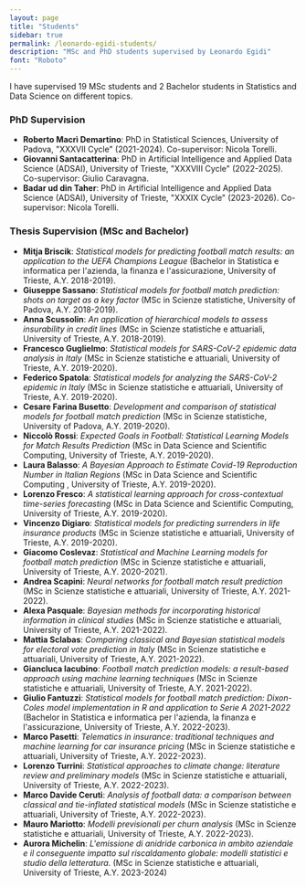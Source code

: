 ```yaml
---
layout: page
title: "Students"
sidebar: true
permalink: /leonardo-egidi-students/
description: "MSc and PhD students supervised by Leonardo Egidi"
font: "Roboto"
---
```


I have supervised 19 MSc students and 2 Bachelor students in Statistics and Data Science on different topics.

### PhD Supervision

- **Roberto Macrì Demartino**: PhD in Statistical Sciences, University of Padova, "XXXVII Cycle" (2021-2024). Co-supervisor: Nicola Torelli.
- **Giovanni Santacatterina**: PhD in Artificial Intelligence and Applied Data Science (ADSAI), University of Trieste, "XXXVIII Cycle" (2022-2025). Co-supervisor: Giulio Caravagna.
- **Badar ud din Taher**: PhD in Artificial Intelligence and Applied Data Science (ADSAI), University of Trieste, "XXXIX Cycle" (2023-2026). Co-supervisor: Nicola Torelli.

### Thesis Supervision (MSc and Bachelor)

- **Mitja Briscik**: *Statistical models for predicting football match results: an application to the UEFA Champions League* (Bachelor in Statistica e informatica per l'azienda, la finanza e l'assicurazione, University of Trieste, A.Y. 2018-2019).
- **Giuseppe Sassano**: *Statistical models for football match prediction: shots on target as a key factor* (MSc in Scienze statistiche, University of Padova, A.Y. 2018-2019).
- **Anna Scussolin**: *An application of hierarchical models to assess insurability in credit lines* (MSc in Scienze statistiche e attuariali, University of Trieste, A.Y. 2018-2019).
- **Francesco Guglielmo**: *Statistical models for SARS-CoV-2 epidemic data analysis in Italy* (MSc in Scienze statistiche e attuariali, University of Trieste, A.Y. 2019-2020).
- **Federico Spatola**: *Statistical models for analyzing the SARS-CoV-2 epidemic in Italy* (MSc in Scienze statistiche e attuariali, University of Trieste, A.Y. 2019-2020).
- **Cesare Farina Busetto**: *Development and comparison of statistical models for football match prediction* (MSc in Scienze statistiche, University of Padova, A.Y. 2019-2020).
- **Niccolò Rossi**: *Expected Goals in Football: Statistical Learning Models for Match Results Prediction* (MSc in Data Science and Scientific Computing, University of Trieste, A.Y. 2019-2020).
- **Laura Balasso**: *A Bayesian Approach to Estimate Covid-19 Reproduction Number in Italian Regions* (MSc in Data Science and Scientific Computing , University of Trieste, A.Y. 2019-2020).
- **Lorenzo Fresco**: *A statistical learning approach for cross-contextual time-series forecasting* (MSc in Data Science and Scientific Computing, University of Trieste, A.Y. 2019-2020).
- **Vincenzo Digiaro**: *Statistical models for predicting surrenders in life insurance products* (MSc in Scienze statistiche e attuariali, University of Trieste, A.Y. 2019-2020).
- **Giacomo Coslevaz**: *Statistical and Machine Learning models for football match prediction* (MSc in Scienze statistiche e attuariali, University of Trieste, A.Y. 2020-2021).
- **Andrea Scapini**: *Neural networks for football match result prediction* (MSc in Scienze statistiche e attuariali, University of Trieste, A.Y. 2021-2022).
- **Alexa Pasquale**: *Bayesian methods for incorporating historical information in clinical studies* (MSc in Scienze statistiche e attuariali, University of Trieste, A.Y. 2021-2022).
- **Mattia Sclabas**: *Comparing classical and Bayesian statistical models for electoral vote prediction in Italy* (MSc in Scienze statistiche e attuariali, University of Trieste, A.Y. 2021-2022).
- **Giancluca Iacubino**: *Football match prediction models: a result-based approach using machine learning techniques* (MSc in Scienze statistiche e attuariali, University of Trieste, A.Y. 2021-2022).
- **Giulio Fantuzzi**: *Statistical models for football match prediction: Dixon-Coles model implementation in R and application to Serie A 2021-2022* (Bachelor in  Statistica e informatica per l'azienda, la finanza e l'assicurazione, University of Trieste, A.Y. 2022-2023).
- **Marco Pasetti**: *Telematics in insurance: traditional techniques and machine learning for car insurance pricing* (MSc in Scienze statistiche e attuariali, University of Trieste, A.Y. 2022-2023).
- **Lorenzo Turrini**: *Statistical approaches to climate change: literature review and preliminary models* (MSc in Scienze statistiche e attuariali, University of Trieste, A.Y. 2022-2023).
- **Marco Davide Ceruti**: *Analysis of football data: a comparison between classical and tie-inflated statistical models* (MSc in Scienze statistiche e attuariali, University of Trieste, A.Y. 2022-2023).
- **Mauro Mariotto**: *Modelli previsionali per churn analysis* (MSc in Scienze statistiche e attuariali, University of Trieste, A.Y. 2022-2023).
- **Aurora Michelin**: *L'emissione di anidride carbonica in ambito aziendale e il conseguente impatto sul riscaldamento globale: modelli statistici e studio della letteratura*. (MSc in Scienze statistiche e attuariali, University of Trieste, A.Y. 2023-2024) 
